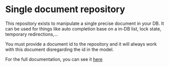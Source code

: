 # Single document repository

This repository exists to manipulate a single precise document in your DB.
It can be used for things like auto completion base on a in-DB list, lock state, temporary redirections,...

You must provide a document id to the repository and it will always work with this document disregarding the id in the model.

For the full documentation, you can see it [here](https://firestorm-doc.vercel.app/classes/repositories.SingleDocumentRepository.html)